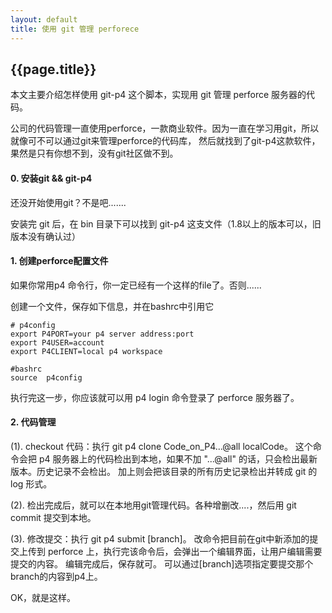 ```yaml
---
layout: default
title: 使用 git 管理 perforece
---
```


{{page.title}}
-------------------------

本文主要介绍怎样使用 git-p4 这个脚本，实现用 git 管理 perforce 服务器的代码。

公司的代码管理一直使用perforce，一款商业软件。因为一直在学习用git，所以就像可不可以通过git来管理perforce的代码库，
然后就找到了git-p4这款软件，果然是只有你想不到，没有git社区做不到。

#### 0. 安装git && git-p4

还没开始使用git？不是吧.......

安装完 git 后，在 bin 目录下可以找到 git-p4 这支文件（1.8以上的版本可以，旧版本没有确认过）

#### 1. 创建perforce配置文件

如果你常用p4 命令行，你一定已经有一个这样的file了。否则......

创建一个文件，保存如下信息，并在bashrc中引用它

    # p4config
    export P4PORT=your p4 server address:port
    export P4USER=account
    export P4CLIENT=local p4 workspace
        
    #bashrc
    source  p4config

执行完这一步，你应该就可以用 p4 login 命令登录了 perforce 服务器了。

#### 2. 代码管理

(1). checkout 代码：执行 git p4 clone Code_on_P4...@all localCode。
这个命令会把 p4 服务器上的代码检出到本地，如果不加 "...@all" 的话，只会检出最新版本。历史记录不会检出。
加上则会把该目录的所有历史记录检出并转成 git 的 log 形式。

(2). 检出完成后，就可以在本地用git管理代码。各种增删改....，然后用 git commit 提交到本地。

(3). 修改提交：执行 git p4 submit [branch]。
改命令把目前在git中新添加的提交上传到 perforce 上，执行完该命令后，会弹出一个编辑界面，让用户编辑需要提交的内容。
编辑完成后，保存就可。
可以通过[branch]选项指定要提交那个branch的内容到p4上。

OK，就是这样。
